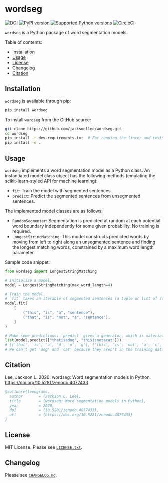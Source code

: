 # wordseg

[![DOI](https://zenodo.org/badge/DOI/10.5281/zenodo.4077433.svg)](https://doi.org/10.5281/zenodo.4077433)
[![PyPI version](https://badge.fury.io/py/wordseg.svg)](https://pypi.org/project/wordseg)
[![Supported Python versions](https://img.shields.io/pypi/pyversions/wordseg.svg)](https://pypi.org/project/wordseg)
[![CircleCI](https://circleci.com/gh/jacksonllee/wordseg/tree/main.svg?style=svg)](https://circleci.com/gh/jacksonllee/wordseg/tree/main)

`wordseg` is a Python package of word segmentation models.

Table of contents:

* [Installation](https://github.com/jacksonllee/wordseg#installation)
* [Usage](https://github.com/jacksonllee/wordseg#usage)
* [License](https://github.com/jacksonllee/wordseg#license)
* [Changelog](https://github.com/jacksonllee/wordseg#changelog)
* [Citation](https://github.com/jacksonllee/wordseg#citation)

## Installation

`wordseg` is available through pip:

```bash
pip install wordseg
```

To install `wordseg` from the GitHub source:

```bash
git clone https://github.com/jacksonllee/wordseg.git
cd wordseg
pip install -r dev-requirements.txt  # For running the linter and tests
pip install -e .
```

## Usage

`wordseg` implements a word segmentation model as a Python class.
An instantiated model class object has the following methods
(emulating the scikit-learn-styled API for machine learning):

* `fit`: Train the model with segmented sentences.
* `predict`: Predict the segmented sentences from unsegmented sentences.

The implemented model classes are as follows:

* `RandomSegmenter`:
  Segmentation is predicted at random at each potential word
  boundary independently for some given probability. No training is required.
* `LongestStringMatching`: 
  This model constructs predicted words by moving
  from left to right along an unsegmented sentence and
  finding the longest matching words, constrained by a maximum word length parameter.

Sample code snippet:

```python
from wordseg import LongestStringMatching

# Initialize a model.
model = LongestStringMatching(max_word_length=4)

# Train the model.
# `fit` takes an iterable of segmented sentences (a tuple or list of strings).
model.fit(
    [
        ("this", "is", "a", "sentence"),
        ("that", "is", "not", "a", "sentence"),
    ]
)

# Make some predictions; `predict` gives a generator, which is materialized by list() here.
list(model.predict(["thatisadog", "thisisnotacat"]))
# [['that', 'is', 'a', 'd', 'o', 'g'], ['this', 'is', 'not', 'a', 'c', 'a', 't']]
# We can't get 'dog' and 'cat' because they aren't in the training data.
```

## Citation

Lee, Jackson L. 2020. wordseg: Word segmentation models in Python. https://doi.org/10.5281/zenodo.4077433

```bibtex
@software{leengrams,
  author       = {Jackson L. Lee},
  title        = {wordseg: Word segmentation models in Python},
  year         = 2020,
  doi          = {10.5281/zenodo.4077433},
  url          = {https://doi.org/10.5281/zenodo.4077433}
}
```

## License

MIT License. Please see [`LICENSE.txt`](https://github.com/jacksonllee/wordseg/blob/main/LICENSE.txt).

## Changelog

Please see [`CHANGELOG.md`](https://github.com/jacksonllee/wordseg/blob/main/CHANGELOG.md).
